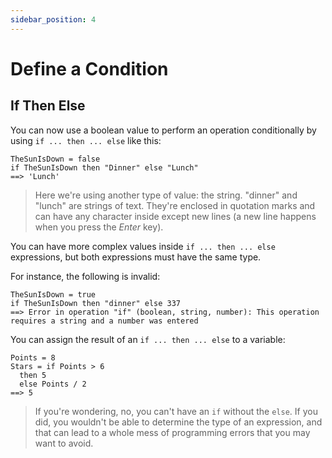```yaml
---
sidebar_position: 4
---
```


# Define a Condition

## If Then Else

You can now use a boolean value to perform an operation conditionally by using `if ... then ... else` like this:

```deci live
TheSunIsDown = false
if TheSunIsDown then "Dinner" else "Lunch"
==> 'Lunch'
```

> Here we're using another type of value: the string. "dinner" and "lunch" are strings of text. They're enclosed in quotation marks and can have any character inside except new lines (a new line happens when you press the _Enter_ key).

You can have more complex values inside `if ... then ... else` expressions, but both expressions must have the same type.

For instance, the following is invalid:

```deci live
TheSunIsDown = true
if TheSunIsDown then "dinner" else 337
==> Error in operation "if" (boolean, string, number): This operation requires a string and a number was entered
```

You can assign the result of an `if ... then ... else` to a variable:

```deci live
Points = 8
Stars = if Points > 6
  then 5
  else Points / 2
==> 5
```

> If you're wondering, no, you can't have an `if` without the `else`. If you did, you wouldn't be able to determine the type of an expression, and that can lead to a whole mess of programming errors that you may want to avoid.
